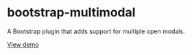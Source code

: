 # bootstrap-multimodal
A Bootstrap plugin that adds support for multiple open modals.

[View demo](http://www.bootply.com/cObcYInvpq)
